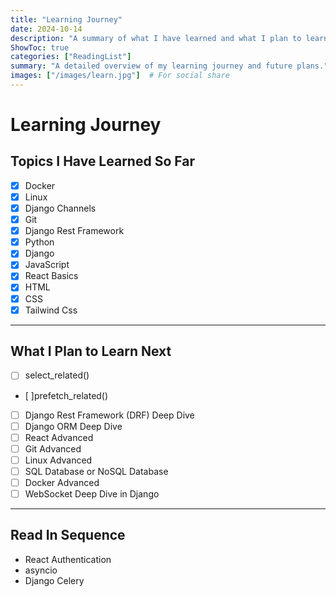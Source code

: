 ```yaml
---
title: "Learning Journey"
date: 2024-10-14
description: "A summary of what I have learned and what I plan to learn next."
ShowToc: true
categories: ["ReadingList"]
summary: "A detailed overview of my learning journey and future plans."
images: ["/images/learn.jpg"]  # For social share
---
```


# Learning Journey



## Topics I Have Learned So Far
- [x] Docker
- [x] Linux
- [x] Django Channels
- [x] Git
- [x] Django Rest Framework 
- [x] Python
- [x] Django
- [x] JavaScript
- [x] React Basics
- [x] HTML
- [x] CSS
- [x] Tailwind Css
---

## What I Plan to Learn Next
- [ ] select_related()
- [ ]prefetch_related()
- [ ] Django Rest Framework (DRF) Deep Dive
- [ ] Django ORM Deep Dive
- [ ] React Advanced
- [ ] Git Advanced
- [ ] Linux Advanced
- [ ] SQL Database or NoSQL Database
- [ ] Docker Advanced
- [ ] WebSocket Deep Dive in Django
---


## Read In Sequence
- React Authentication
- asyncio
- Django Celery 
